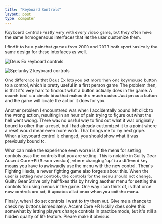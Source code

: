 ```yaml
---
title: "Keyboard Controls"
layout: post
type: computer
---
```


Keyboard controls vastly vary with every video game, but they often have the same homogeneous interfaces that let the user customize
them.

I find it to be a pain that games from 2000 and 2023 both sport basically the same design for these interfaces as well.

![Deus Ex keyboard controls](../../../../img/deusexkeys.png)

![Spelunky 2 keyboard controls](../../../../img/spelunkykeys.png)

One difference is that Deus Ex lets you set more than one key/mouse button to a control, which is pretty useful in a first
person game. The problem then, is that it's very hard to find out what a button actually does in the game. A search
tool is a simple idea that makes this much easier. Just press a button and the game will locate the action it does for you.

Another problem I encountered was when I accidentally bound left click to the wrong action, resulting in an
hour of pain trying to figure out what the hell went wrong. There was no useful way to find out what it was originally bound to
other than a reset, but I had already customized it to a point where a reset would mean even more work. That brings me to my
next gripe. When a keyboard control is changed, you should show what it was previously bound to.

What can make the experience even worse is if the menu for setting controls *uses* the controls that you are setting. This is
notable in Guilty Gear Accent Core +R (Steam version), where changing 'up' to a different key means you have to awkwardly use the
menu with the new control. Them's Fighting Herds, a newer fighting game also forgets about this. When the user is setting new
controls, the controls for the menu should not change. Guilty Gear Strive only half fixes this by having another menu for setting
the controls for using menus in the game. One way i can think of, is that once new controls are set, it updates all at once when
you exit the menu.

Finally, when I do set controls I want to try them out. Give me a chance to check my buttons immediately. Accent Core +R luckily
does solve this somewhat by letting players change controls in practice mode, but it's still a hidden quality of life feature.
Please make it obvious.
